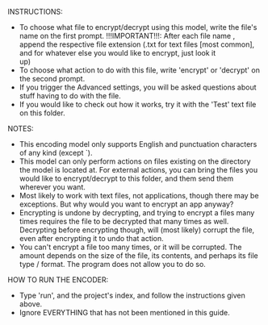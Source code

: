 INSTRUCTIONS:

- To choose what file to encrypt/decrypt using this model, write the file's name on the first prompt. !!!IMPORTANT!!!: After each file name
  , append the respective file extension (.txt for text files [most common], and for whatever else you would like to encrypt, just look it  
  up)
- To choose what action to do with this file, write 'encrypt' or 'decrypt' on the second prompt.
- If you trigger the Advanced settings, you will be asked questions about stuff having to do with the file.
- If you would like to check out how it works, try it with the 'Test' text file on this folder.

NOTES:

- This encoding model only supports English and punctuation characters of any kind (except `).
- This model can only perform actions on files existing on the directory the model is located at. For external actions, you can bring the
  files you would like to encrypt/decrypt to this folder, and them send them wherever you want.
- Most likely to work with text files, not applications, though there may be exceptions. But why would you want to encrypt an app anyway?
- Encrypting is undone by decrypting, and trying to encrypt a files many times requires the file to be decrypted that many times as well.
  Decrypting before encrypting though, will (most likely) corrupt the file, even after encrypting it to undo that action.
- You can't encrypt a file too many times, or it will be corrupted. The amount depends on the size of the file, its contents, and perhaps its
  file type / format. The program does not allow you to do so.

HOW TO RUN THE ENCODER:

- Type 'run', and the project's index, and follow the instructions given above.
- Ignore EVERYTHING that has not been mentioned in this guide.
